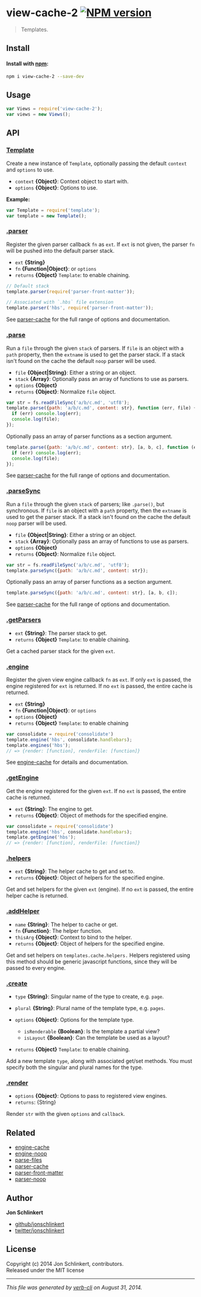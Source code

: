 # view-cache-2 [![NPM version](https://badge.fury.io/js/view-cache-2.svg)](http://badge.fury.io/js/view-cache-2)


> Templates.

## Install
#### Install with [npm](npmjs.org):

```bash
npm i view-cache-2 --save-dev
```

## Usage

```js
var Views = require('view-cache-2');
var views = new Views();
```

## API
### [Template](index.js#L40)

Create a new instance of `Template`, optionally passing the default `context` and `options` to use.

* `context` **{Object}**: Context object to start with.    
* `options` **{Object}**: Options to use.    

**Example:**

```js
var Template = require('template');
var template = new Template();
```

### [.parser](index.js#L206)

Register the given parser callback `fn` as `ext`. If `ext` is not given, the parser `fn` will be pushed into the default parser stack.

* `ext` **{String}**    
* `fn` **{Function|Object}**: or `options`    
* `returns` **{Object}** `Template`: to enable chaining.  

```js
// Default stack
template.parser(require('parser-front-matter'));

// Associated with `.hbs` file extension
template.parser('hbs', require('parser-front-matter'));
```

See [parser-cache] for the full range of options and documentation.


### [.parse](index.js#L263)

Run a `file` through the given `stack` of parsers. If `file` is an object with a `path` property, then the `extname` is used to get the parser stack. If a stack isn't found on the cache the default `noop` parser will be used.

* `file` **{Object|String}**: Either a string or an object.    
* `stack` **{Array}**: Optionally pass an array of functions to use as parsers.    
* `options` **{Object}**    
* `returns` **{Object}**: Normalize `file` object.  

```js
var str = fs.readFileSync('a/b/c.md', 'utf8');
template.parse({path: 'a/b/c.md', content: str}, function (err, file) {
  if (err) console.log(err);
  console.log(file);
});
```

Optionally pass an array of parser functions as a section argument.

```js
template.parse({path: 'a/b/c.md', content: str}, [a, b, c], function (err, file) {
  if (err) console.log(err);
  console.log(file);
});
```

See [parser-cache] for the full range of options and documentation.


### [.parseSync](index.js#L283)

Run a `file` through the given `stack` of parsers; like `.parse()`, but synchronous. If `file` is an object with a `path` property, then the `extname` is used to get the parser stack. If a stack isn't found on the cache the default `noop` parser will be used.

* `file` **{Object|String}**: Either a string or an object.    
* `stack` **{Array}**: Optionally pass an array of functions to use as parsers.    
* `options` **{Object}**    
* `returns` **{Object}**: Normalize `file` object.  

```js
var str = fs.readFileSync('a/b/c.md', 'utf8');
template.parseSync({path: 'a/b/c.md', content: str});
```

Optionally pass an array of parser functions as a section argument.

```js
template.parseSync({path: 'a/b/c.md', content: str}, [a, b, c]);
```

See [parser-cache] for the full range of options and documentation.

### [.getParsers](index.js#L296)

* `ext` **{String}**: The parser stack to get.    
* `returns` **{Object}** `Template`: to enable chaining.  

Get a cached parser stack for the given `ext`.

### [.engine](index.js#L315)

Register the given view engine callback `fn` as `ext`. If only `ext` is passed, the engine registered for `ext` is returned. If no `ext` is passed, the entire cache is returned.

* `ext` **{String}**    
* `fn` **{Function|Object}**: or `options`    
* `options` **{Object}**    
* `returns` **{Object}** `Template`: to enable chaining  


```js
var consolidate = require('consolidate')
template.engine('hbs', consolidate.handlebars);
template.engines('hbs');
// => {render: [function], renderFile: [function]}
```

See [engine-cache] for details and documentation.

### [.getEngine](index.js#L338)

Get the engine registered for the given `ext`. If no `ext` is passed, the entire cache is returned.

* `ext` **{String}**: The engine to get.    
* `returns` **{Object}**: Object of methods for the specified engine.  

```js
var consolidate = require('consolidate')
template.engine('hbs', consolidate.handlebars);
template.getEngine('hbs');
// => {render: [function], renderFile: [function]}
```

### [.helpers](index.js#L352)

* `ext` **{String}**: The helper cache to get and set to.    
* `returns` **{Object}**: Object of helpers for the specified engine.  

Get and set helpers for the given `ext` (engine). If no
`ext` is passed, the entire helper cache is returned.

### [.addHelper](index.js#L369)

* `name` **{String}**: The helper to cache or get.    
* `fn` **{Function}**: The helper function.    
* `thisArg` **{Object}**: Context to bind to the helper.    
* `returns` **{Object}**: Object of helpers for the specified engine.  

Get and set helpers on `templates.cache.helpers.` Helpers registered
using this method should be generic javascript functions, since they
will be passed to every engine.

### [.create](index.js#L387)

* `type` **{String}**: Singular name of the type to create, e.g. `page`.    
* `plural` **{String}**: Plural name of the template type, e.g. `pages`.    
* `options` **{Object}**: Options for the template type.  
    - `isRenderable` **{Boolean}**: Is the template a partial view?
    - `isLayout` **{Boolean}**: Can the template be used as a layout?
      
* `returns` **{Object}** `Template`: to enable chaining.  

Add a new template `type`, along with associated get/set methods.
You must specify both the singular and plural names for the type.

### [.render](index.js#L450)

* `options` **{Object}**: Options to pass to registered view engines.    
* `returns`: {String}  

Render `str` with the given `options` and `callback`.

## Related

* [engine-cache]
* [engine-noop]
* [parse-files]
* [parser-cache]
* [parser-front-matter]
* [parser-noop]

## Author

**Jon Schlinkert**
 
+ [github/jonschlinkert](https://github.com/jonschlinkert)
+ [twitter/jonschlinkert](http://twitter.com/jonschlinkert) 

## License
Copyright (c) 2014 Jon Schlinkert, contributors.  
Released under the MIT license

***

_This file was generated by [verb-cli](https://github.com/assemble/verb-cli) on August 31, 2014._


[engine-cache]: https://github.com/jonschlinkert/engine-cache
[engine-noop]: https://github.com/jonschlinkert/engine-noop
[parse-files]: https://github.com/jonschlinkert/parse-files
[parser-cache]: https://github.com/jonschlinkert/parser-cache
[parser-front-matter]: https://github.com/jonschlinkert/parser-front-matter
[parser-noop]: https://github.com/jonschlinkert/parser-noop